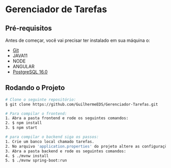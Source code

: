# Gerenciador de Tarefas

## Pré-requisitos

Antes de começar, você vai precisar ter instalado em sua máquina o:
* [Git](https://git-scm.com)
* JAVA11
* NODE 
* ANGULAR
* [PostgreSQL 16.0](https://www.postgresql.org/)

## Rodando o Projeto

```bash
# Clone o seguinte repositório:
$ git clone https://github.com/GuilhermeEDS/Gerenciador-Tarefas.git

# Para compilar o frontend:
1. Abra a pasta frontend e rode os seguintes comandos:
2. $ npm install
3. $ npm start

# para compilar o backend siga os passos:
1. Crie um banco local chamado tarefas.
2. No arquivo 'application.properties' do projeto altere as configurações do banco para seu banco local.
3. Abra a pasta backend e rode os seguintes comandos:
4. $ ./mvnw install
5. $ ./mvnw spring-boot:run
```
